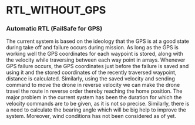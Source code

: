 # RTL_WITHOUT_GPS

### Automatic RTL (FailSafe for GPS)
The current system is based on the ideology that the GPS is at a good state during take off and failure occurs during mission. As long as the GPS is working well the GPS coordinates for each waypoint is stored, along with the velocity while traversing between each way point in arrays. Whenever GPS failure occurs, the GPS coordinates just before the failure is  saved and using it and the stored coordinates of the recently traversed waypoint, distance is calculated. Similarly, using the saved velocity and sending command to move the drone in reverse velocity we can make the drone travel the route in reverse order thereby reaching the home position. The major problem in the current system has been the duration for which the velocity commands are to be given, as it is not so    precise. Similarly, there is a need to calculate the bearing angle which will be big help to improve the system. Moreover, wind conditions has not been considered as of yet. 
